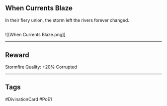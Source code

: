 ## When Currents Blaze
In their fiery union,
the storm left the rivers
forever changed.
## 
![[When Currents Blaze.png]]

---
## Reward
Stormfire
Quality: +20%
Corrupted

---
## Tags
#DivinationCard
#PoE1